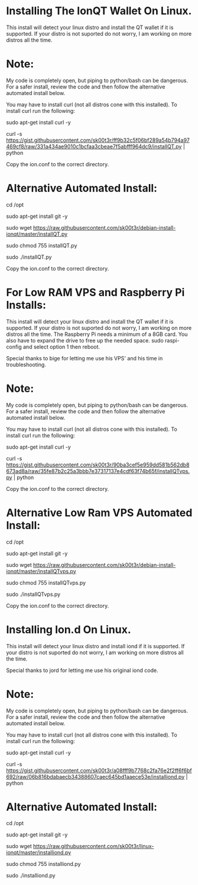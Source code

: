 # Installing The IonQT Wallet On Linux.
This install will detect your linux distro and install the QT wallet if it is supported. If your distro is not suported do not worry, I am working on more distros all the time.

# Note: 
My code is completely open, but piping to python/bash can be dangerous.  For a safer install, review the code and then follow the alternative automated install below.

You may have to install curl (not all distros cone with this installed). To install curl run the following:

sudo apt-get install curl -y

curl -s https://gist.githubusercontent.com/sk00t3r/ff9b32c5f06bf289a54b794a97469cf8/raw/331a434ae9010c1bcfaa3cbeae7f5abfff964dc9/installQT.py | python

Copy the ion.conf to the correct directory.

# Alternative Automated Install:

cd /opt

sudo apt-get install git -y

sudo wget https://raw.githubusercontent.com/sk00t3r/debian-install-ionqt/master/installQT.py

sudo chmod 755 installQT.py

sudo ./installQT.py

Copy the ion.conf to the correct directory.

# For Low RAM VPS and Raspberry Pi Installs:
This install will detect your linux distro and install the QT wallet if it is supported. If your distro is not suported do not worry, I am working on more distros all the time. The Raspberry Pi needs a minimum of a 8GB card. You also have to expand the drive to free up the needed space. sudo raspi-config and select option 1 then reboot.

Special thanks to bige for letting me use his VPS' and his time in troubleshooting.

# Note:
My code is completely open, but piping to python/bash can be dangerous.  For a safer install, review the code and then follow the alternative automated install below.

You may have to install curl (not all distros cone with this installed). To install curl run the following:

sudo apt-get install curl -y

curl -s https://gist.githubusercontent.com/sk00t3r/90ba3cef5e959dd581b562db8673ad8a/raw/35fe87b2c25a3bbb7e37317137e4cdf63f74b65f/installQTvps.py | python

Copy the ion.conf to the correct directory.

# Alternative Low Ram VPS Automated Install:

cd /opt

sudo apt-get install git -y

sudo wget https://raw.githubusercontent.com/sk00t3r/debian-install-ionqt/master/installQTvps.py

sudo chmod 755 installQTvps.py

sudo ./installQTvps.py

Copy the ion.conf to the correct directory.

# Installing Ion.d On Linux.
This install will detect your linux distro and install iond if it is supported. If your distro is not suported do not worry, I am working on more distros all the time.

Special thanks to jord for letting me use his original iond code.

# Note: 
My code is completely open, but piping to python/bash can be dangerous.  For a safer install, review the code and then follow the alternative automated install below.

You may have to install curl (not all distros cone with this installed). To install curl run the following:

sudo apt-get install curl -y

curl -s https://gist.githubusercontent.com/sk00t3r/a08fff9b7768c2fa76e2f2ff6f6bf692/raw/06b816bdabaecb34388607caec645bd1aaece53e/installiond.py | python

# Alternative Automated Install:

cd /opt

sudo apt-get install git -y

sudo wget https://raw.githubusercontent.com/sk00t3r/linux-ionqt/master/installiond.py

sudo chmod 755 installiond.py

sudo ./installiond.py
